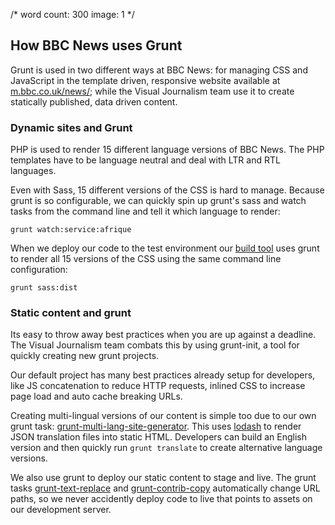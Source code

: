 /*
	word count: 300
	image: 1
*/

## How BBC News uses Grunt

Grunt is used in two different ways at BBC News: for managing CSS and JavaScript in the template driven, responsive website available at [m.bbc.co.uk/news/](m.bbc.co.uk/news/); while the Visual Journalism team use it to create statically published, data driven content.

### Dynamic sites and Grunt

PHP is used to render 15 different language versions of BBC News.  The PHP templates have to be language neutral and deal with LTR and RTL languages.

Even with Sass, 15 different versions of the CSS is hard to manage.  Because grunt is so configurable, we can quickly spin up grunt's sass and watch tasks from the command line and tell it which language to render:

```
grunt watch:service:afrique
```

When we deploy our code to the test environment our [build tool]() uses grunt to render all 15 versions of the CSS using the same command line configuration:

```
grunt sass:dist
```

### Static content and grunt

Its easy to throw away best practices when you are up against a deadline.  The Visual Journalism team combats this by using grunt-init, a tool for quickly creating new grunt projects.

Our default project has many best practices already setup for developers, like JS concatenation to reduce HTTP requests, inlined CSS to increase page load and auto cache breaking URLs.

Creating multi-lingual versions of our content is simple too due to our own grunt task: [grunt-multi-lang-site-generator](http://github.com/BBCVisualJournalism/grunt-multi-lang-site-generator).  This uses [lodash]() to render JSON translation files into static HTML.  Developers can build an English version and then quickly run `grunt translate` to create alternative language versions.

We also use grunt to deploy our static content to stage and live.  The grunt tasks [grunt-text-replace]() and [grunt-contrib-copy]() automatically change URL paths, so we never accidently deploy code to live that points to assets on our development server.
